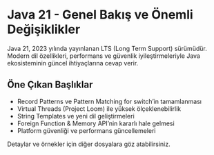 # Java 21 - Genel Bakış ve Önemli Değişiklikler

Java 21, 2023 yılında yayınlanan LTS (Long Term Support) sürümüdür. Modern dil özellikleri, performans ve güvenlik iyileştirmeleriyle Java ekosisteminin güncel ihtiyaçlarına cevap verir.

## Öne Çıkan Başlıklar

- Record Patterns ve Pattern Matching for switch’in tamamlanması
- Virtual Threads (Project Loom) ile yüksek ölçeklenebilirlik
- String Templates ve yeni dil geliştirmeleri
- Foreign Function & Memory API’nin kararlı hale gelmesi
- Platform güvenliği ve performans güncellemeleri

Detaylar ve örnekler için diğer dosyalara göz atabilirsiniz.
